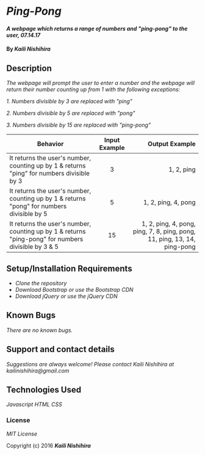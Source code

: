 # _Ping-Pong_

#### _A webpage which returns a range of numbers and "ping-pong" to the user, 07.14.17_

#### By _**Kaili Nishihira**_

## Description

_The webpage will prompt the user to enter a number and the webpage will return their number counting up from 1 with the following exceptions:_

_1. Numbers divisible by 3 are replaced with "ping"_

_2. Numbers divisible by 5 are replaced with "pong"_

_3. Numbers divisible by 15 are replaced with "ping-pong"_

| Behavior   |      Input Example      |  Output Example |
|----------|:-------------:|------:|
| It returns the user's number, counting up by 1 & returns "ping" for numbers divisible by 3  |  3 | 1, 2, ping |
| It returns the user's number, counting up by 1 & returns "pong" for numbers divisible by 5 |    5   |   1, 2, ping, 4, pong |
| It returns the user's number, counting up by 1 & returns "ping-pong" for numbers divisible by 3 & 5 | 15 |    1, 2, ping, 4, pong, ping, 7, 8, ping, pong, 11, ping, 13, 14, ping-pong |


## Setup/Installation Requirements

* _Clone the repository_
* _Download Bootstrap or use the Bootstrap CDN_
* _Download jQuery or use the jQuery CDN_


## Known Bugs

_There are no known bugs._

## Support and contact details

_Suggestions are always welcome! Please contact Kaili Nishihira at kailinishihira@gmail.com_

## Technologies Used

_Javascript_
_HTML_
_CSS_

### License

*MIT License*

Copyright (c) 2016 **_Kaili Nishihira_**

